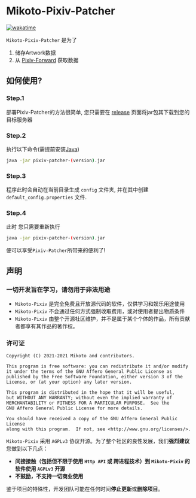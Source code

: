 # Mikoto-Pixiv-Patcher

[![wakatime](https://wakatime.com/badge/user/1881dd28-2018-456f-8c50-e897127472e4/project/966b4fb2-011d-44d4-86fd-58667e14cf96.svg)](https://wakatime.com/badge/user/1881dd28-2018-456f-8c50-e897127472e4/project/966b4fb2-011d-44d4-86fd-58667e14cf96)

`Mikoto-Pixiv-Patcher` 是为了

1. 储存Artwork数据
2. 从 [Pixiv-Forward](https://github.com/mikoto-tech/pixiv-forward) 获取数据

## 如何使用?

### Step.1

部署Pixiv-Patcher的方法很简单, 您只需要在 [release](https://github.com/mikoto2464/pixiv-patcher/releases) 页面将jar包其下载到您的目标服务器

### Step.2

执行以下命令(需提前安装[Java](https://openjdk.java.net/))

```bash
java -jar pixiv-patcher-(version).jar
```

### Step.3

程序此时会自动在当前目录生成 `config` 文件夹, 并在其中创建 `default_config.properties` 文件.

### Step.4

此时 您只需要重新执行

```bash
java -jar pixiv-patcher-(version).jar
```

便可以享受`Pixiv-Patcher`所带来的便利了!

## 声明

### 一切开发旨在学习，请勿用于非法用途

- `Mikoto-Pixiv` 是完全免费且开放源代码的软件，仅供学习和娱乐用途使用
- `Mikoto-Pixiv` 不会通过任何方式强制收取费用，或对使用者提出物质条件
- `Mikoto-Pixiv` 由整个开源社区维护，并不是属于某个个体的作品，所有贡献者都享有其作品的著作权。

### 许可证

    Copyright (C) 2021-2021 Mikoto and contributors.

    This program is free software: you can redistribute it and/or modify
    it under the terms of the GNU Affero General Public License as
    published by the Free Software Foundation, either version 3 of the
    License, or (at your option) any later version.

    This program is distributed in the hope that it will be useful,
    but WITHOUT ANY WARRANTY; without even the implied warranty of
    MERCHANTABILITY or FITNESS FOR A PARTICULAR PURPOSE.  See the
    GNU Affero General Public License for more details.

    You should have received a copy of the GNU Affero General Public License
    along with this program.  If not, see <http://www.gnu.org/licenses/>.

`Mikoto-Pixiv` 采用 `AGPLv3` 协议开源。为了整个社区的良性发展，我们**强烈建议**您做到以下几点：

- **间接接触（包括但不限于使用 `Http API` 或 跨进程技术）到 `Mikoto-Pixiv` 的软件使用 `AGPLv3` 开源**
- **不鼓励，不支持一切商业使用**

鉴于项目的特殊性，开发团队可能在任何时间**停止更新**或**删除项目**。
